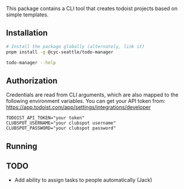 This package contains a CLI tool that creates todoist projects based on simple templates.

## Installation

```sh
# Install the package globally (alternately, link it)
pnpm install -g @cyc-seattle/todo-manager

todo-manager --help
```

## Authorization

Credentials are read from CLI arguments, which are also mapped to the following environment variables.  You can
get your API token from: https://app.todoist.com/app/settings/integrations/developer

```
TODOIST_API_TOKEN="your token"
CLUBSPOT_USERNAME="your clubspot username"
CLUBSPOT_PASSWORD="your clubspot password"
```

## Running

## TODO

* Add ability to assign tasks to people automatically (Jack)
